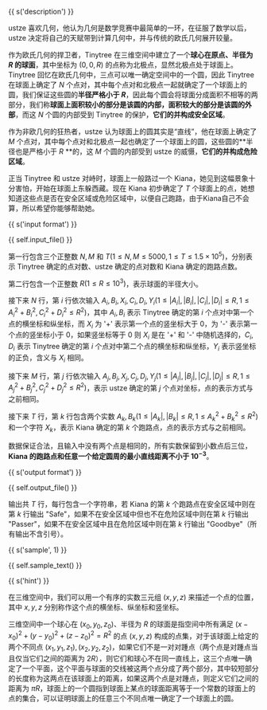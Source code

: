 {{ s('description') }}

ustze 喜欢几何，他认为几何是数学竞赛中最简单的一环，在征服了数学以后，ustze 决定将自己的天赋带到计算几何中，并与传统的欧氏几何展开较量。

作为欧氏几何的捍卫者，Tinytree 在三维空间中建立了一个**球心在原点、半径为 $R$ 的球面**，其中坐标为 $(0,0,R)$ 的点称为北极点，显然北极点处于球面上。Tinytree 回忆在欧氏几何中，三点可以唯一确定空间中的一个圆，因此 Tinytree 在球面上确定了 $N$ 个点对，其中每个点对和北极点一起就确定了一个球面上的圆，我们保证这些圆的**半径严格小于 $R$**，因此每个圆会将球面分成面积不相等的两部分，我们称**球面上面积较小的部分是该圆的内部，面积较大的部分是该圆的外部**，而这 $N$ 个圆的内部受到 Tinytree 的保护，**它们的并构成安全区域**。

作为非欧几何的狂热者，ustze 认为球面上的圆其实是“直线”，他在球面上确定了 $M$ 个点对，其中每个点对和北极点一起也确定了一个球面上的圆，这些圆的**半径也是严格小于 $R$ **的，这 $M$ 个圆的内部受到 ustze 的威慑，**它们的并构成危险区域**。

正当 Tinytree 和 ustze 对峙时，球面上一般路过一个 Kiana，她见到这幅景象十分害怕，开始在球面上东躲西藏。现在 Kiana 初步确定了 $T$ 个球面上的点，她想知道这些点是否在安全区域或危险区域中，以便自己跑路，由于Kiana自己不会算，所以希望你能够帮助她。

{{ s('input format') }}

{{ self.input_file() }}

第一行包含三个正整数 $N,M$ 和 $T(1\leq N,M\leq 5000,1\leq T\leq 1.5\times 10^5)$，分别表示 Tinytree 确定的点对数、ustze 确定的点对数和 Kiana 确定的跑路点数。

第二行包含一个正整数 $R(1\leq R\leq 10^3)$，表示球面的半径大小。

接下来 $N$ 行，第 $i$ 行依次输入 $A_i,B_i,X_i,C_i,D_i,Y_i(1\leq|A_i|,|B_i|,|C_i|,|D_i|\leq R,1\leq A_i^2+B_i^2,C_i^2+D_i^2\leq R^2)$，其中 $A_i,B_i$ 表示 Tinytree 确定的第 $i$ 个点对中第一个点的横坐标和纵坐标，而 $X_i$ 为 '+' 表示第一个点的竖坐标大于 $0$，为 '-' 表示第一个点的竖坐标小于 $0$，如果竖坐标等于 $0$ 则 $X_i$ 是在 '+' 和 '-' 中随机选择的，$C_i,D_i$ 表示 Tinytree 确定的第 $i$ 个点对中第二个点的横坐标和纵坐标，$Y_i$ 表示竖坐标的正负，含义与 $X_i$ 相同。

接下来 $M$ 行，第 $j$ 行依次输入 $A_j,B_j,X_j,C_j,D_j,Y_j(1\leq|A_j|,|B_j|,|C_j|,|D_j|\leq R,1\leq A_j^2+B_j^2,C_j^2+D_j^2\leq R^2)$，表示 ustze 确定的第 $j$ 个点对坐标，点的表示方式与之前相同。

接下来 $T$ 行，第 $k$ 行包含两个实数 $A_k,B_k(1\leq|A_k|,|B_k|\leq R,1\leq A_k^2+B_k^2\leq R^2)$ 和一个字符 $X_k$，表示 Kiana 确定的第 $k$ 个跑路点，点的表示方式与之前相同。

数据保证合法，且输入中没有两个点是相同的，所有实数保留到小数点后三位，**Kiana 的跑路点和任意一个给定圆周的最小直线距离不小于 $10^{-3}$**。

{{ s('output format') }}

{{ self.output_file() }}

输出共 $T$ 行，每行包含一个字符串，若 Kiana 的第 $k$ 个跑路点在安全区域中则在第 $k$ 行输出 "Safe"，如果不在安全区域中但也不在危险区域中则在第 $k$ 行输出 "Passer"，如果不在安全区域中且在危险区域中则在第 $k$ 行输出 "Goodbye"（所有输出不含引号）。

{{ s('sample', 1) }}

{{ self.sample_text() }}

{{ s('hint') }}

在三维空间中，我们可以用一个有序的实数三元组 $(x,y,z)$ 来描述一个点的位置，其中 $x,y,z$ 分别称作这个点的横坐标、纵坐标和竖坐标。

三维空间中一个球心在 $(x_0,y_0,z_0)$、半径为 $R$ 的球面是指空间中所有满足 $(x-x_0)^2+(y-y_0)^2+(z-z_0)^2=R^2$ 的点 $(x,y,z)$ 构成的点集，对于该球面上给定的两个不同点 $(x_1,y_1,z_1),(x_2,y_2,z_2)$，如果它们不是一对对踵点（两个点是对踵点当且仅当它们之间的距离为 $2R$），则它们和球心不在同一直线上，这三个点唯一确定了一个平面，这个平面与球面的交线被这两个点分成了两个部分，其中较短部分的长度称为这两点在该球面上的距离，如果这两个点是对踵点，则定义它们之间的距离为 $\pi R$，球面上的一个圆指到球面上某点的球面距离等于一个常数的球面上的点的集合，可以证明球面上的任意三个不同点唯一确定了一个球面上的圆。
